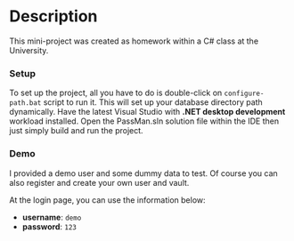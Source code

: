 # Description
This mini-project was created as homework within a C# class at the University.
### Setup
To set up the project, all you have to do is double-click on `configure-path.bat` script to run it. This will set up your database directory path dynamically.
Have the latest Visual Studio with **.NET desktop development** workload installed. Open the PassMan.sln solution file within the IDE then just simply build and run the project.
### Demo
I provided a demo user and some dummy data to test. Of course you can also register and create your own user and vault. 

At the login page, you can use the information below:
- **username**: `demo`
- **password**: `123`
